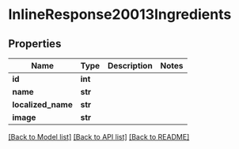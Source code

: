 # InlineResponse20013Ingredients

## Properties
Name | Type | Description | Notes
------------ | ------------- | ------------- | -------------
**id** | **int** |  | 
**name** | **str** |  | 
**localized_name** | **str** |  | 
**image** | **str** |  | 

[[Back to Model list]](../README.md#documentation-for-models) [[Back to API list]](../README.md#documentation-for-api-endpoints) [[Back to README]](../README.md)



